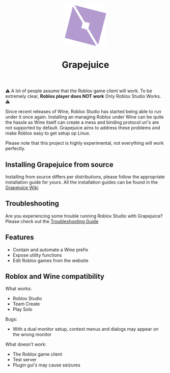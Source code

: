 <header style="text-align: center">
    <img src="src/grapejuice_common/assets/icons/hicolor/scalable/apps/grapejuice.svg" height="128" />
    <h1>Grapejuice</h1>
</header>

⚠️ A lot of people assume that the Roblox game client will work. To be extremely clear, **Roblox player does NOT work**
 Only Roblox Studio Works. ⚠️

Since recent releases of Wine, Roblox Studio has started being able to run under it once again.
Installing an managing Roblox under Wine can be quite the hassle as Wine itself can create a mess and binding protocol
uri's are not supported by default. Grapejuice aims to address these problems and make Roblox easy to get setup op Linux.

Please note that this project is highly experimental, not everything will work perfectly.

## Installing Grapejuice from source

Installing from source differs per distributions, please follow the appropriate installation guide for yours.
All the installation guides can be found in the [Grapejuice Wiki](https://gitlab.com/brinkervii/grapejuice/wikis/home)


## Troubleshooting

Are you experiencing some trouble running Roblox Studio with Grapejuice? Please check out the [Troubleshooting Guide](https://gitlab.com/brinkervii/grapejuice/wikis/Troubleshooting)

## Features
- Contain and automate a Wine prefix
- Expose utility functions
- Edit Roblox games from the website

## Roblox and Wine compatibility
What works:
- Roblox Studio
- Team Create
- Play Solo

Bugs:
- With a dual monitor setup, context menus and dialogs may appear on the wrong monitor

What doesn't work:
- The Roblox game client
- Test server
- Plugin gui's may cause seizures
